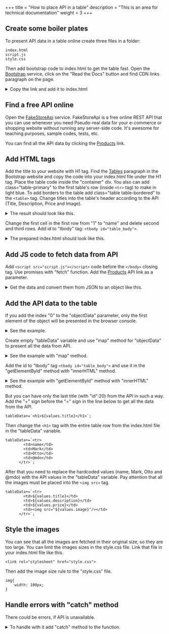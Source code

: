 +++
title = "How to place API in a table"
description = "This is an area for technical documentation"
weight = 3
+++

## Create some boiler plates

To present API data in a table online create three files in a folder:

    index.html
    script.js
    style.css

Then add bootstrap code to index.html to get the table fast. Open the [Bootstrap](https://getbootstrap.com/) service, click on the "Read the Docs" button and find CDN links paragraph on the page. 
<details>
  <summary>Copy the link and add it to index.html</summary>

```
<!DOCTYPE html>
<html lang="en">
<head>
    <meta charset="UTF-8">
    <meta http-equiv="X-UA-Compatible" content="IE=edge">
    <meta name="viewport" content="width=device-width, initial-scale=1.0">
    <title>API data in table</title>
    <link rel="stylesheet" href="https://cdn.jsdelivr.net/npm/bootstrap@5.2.2/dist/css/bootstrap.min.css">
</head>
<body>
    
</body>
</html>
```
</details>

## Find a free API online

Open the [FakeStoreApi](https://fakestoreapi.com/docs) service. FakeStoreApi is a free online REST API that you can use whenever you need Pseudo-real data for your e-commerce or shopping website without running any server-side code. It's awesome for teaching purposes, sample codes, tests, etc.

You can find all the API data by clicking the [Products](https://fakestoreapi.com/products) link. 

## Add HTML tags

Add the title to your website with H1 tag. Find the [Tables](https://getbootstrap.com/docs/5.2/content/tables/#overview) paragraph in the Bootstrap website and copy the code into your index.html file under the H1 tag. Place the table code inside the "container" div. 
You also can add class="table-primary" to the first table's row (inside `<tr>` tag) to make in light blue. To add borders to the table add class="table table-bordered" to the `<table>` tag.
Change titles into the table's header according to the API (Title, Description, Price and Image).

<details>
  <summary>The result should look like this.</summary>

```
<!DOCTYPE html>
<html lang="en">
<head>
    <meta charset="UTF-8">
    <meta http-equiv="X-UA-Compatible" content="IE=edge">
    <meta name="viewport" content="width=device-width, initial-scale=1.0">
    <title>API data in table</title>
    <link rel="stylesheet" href="https://cdn.jsdelivr.net/npm/bootstrap@5.2.2/dist/css/bootstrap.min.css">
</head>
<body>
    <h1 class="text-center">Storing API data in table</h1>
    <div class="container">
        <table class="table table-bordered">
            <thead>
              <tr class="table-primary">
                <th scope="col">#</th>
                <th scope="col">First</th>
                <th scope="col">Last</th>
                <th scope="col">Handle</th>
              </tr>
            </thead>
            <tbody>
              <tr>
                <th scope="row">1</th>
                <td>Mark</td>
                <td>Otto</td>
                <td>@mdo</td>
              </tr>
              <tr>
                <td>2</td>
                <td>Jacob</td>
                <td>Thornton</td>
                <td>@fat</td>
              </tr>
              <tr>
                <th scope="row">3</th>
                <td colspan="2">Larry the Bird</td>
                <td>@twitter</td>
              </tr>
            </tbody>
          </table>
    </div>

</body>
</html>
```
</details>

Change the first cell in the first row from "1" to "name" and delete second and third rows. Add id to "tbody" tag: `<tbody id="table_body">`.

<details>
  <summary>The prepared index.html should look like this.</summary>

```
<!DOCTYPE html>
<html lang="en">
<head>
    <meta charset="UTF-8">
    <meta http-equiv="X-UA-Compatible" content="IE=edge">
    <meta name="viewport" content="width=device-width, initial-scale=1.0">
    <title>API data in table</title>
    <link rel="stylesheet" href="https://cdn.jsdelivr.net/npm/bootstrap@5.2.2/dist/css/bootstrap.min.css">
</head>
<body>
    <h1 class="text-center">Storing API data in table</h1>
    <div class="container">
        <table class="table table-bordered">
            <thead>
              <tr class="table-primary">
                <th scope="col">Title</th>
                <th scope="col">Description</th>
                <th scope="col">Price</th>
                <th scope="col">Image</th>
              </tr>
            </thead>
            <tbody id="table_body">
              <tr>
                <td>name</td>
                <td>Mark</td>
                <td>Otto</td>
                <td>@mdo</td>
              </tr>
            </tbody>
          </table>
    </div>

</body>
</html>
```

</details>

## Add JS code to fetch data from API

Add `<script src="script.js"></script>` code before the `</body>` closing tag. Use promises with "fetch" function. Add the [Products](https://fakestoreapi.com/products) API link as a parameter. 

<details>
  <summary>Get the data and convert them from JSON to an object like this.</summary>

```
fetch("https://fakestoreapi.com/products").then((data)=>{
    // console.log(data); the data is in json format
    return data.json(); // the data is converted to an object
}).then((objectData)=>{
    //console.log(objectData); the data is presented as an object in your browser console
})
```
</details>

## Add the API data to the table

If you add the index "0" to the "objectData" parameter, only the first element of the object will be presented in the browser console.
<details>
  <summary>See the example.</summary>

```
fetch("https://fakestoreapi.com/products").then((data)=>{
    // console.log(data); the data is in json format
    return data.json(); // the data is converted to an object
}).then((objectData)=>{
    //console.log(objectData[0]); the data is presented as an object in your browser console, [0] index shows only the first element in the console 
})
```
</details>

Create empty "tableData" variable and use "map" method for "objectData" to present all the data from API.
<details>
  <summary>See the example with "map" method.</summary>

```
fetch("https://fakestoreapi.com/products").then((data)=>{
    // console.log(data); the data is in json format
    return data.json(); // the data is converted to an object
}).then((objectData)=>{
    console.log(objectData[0].title); //the data is presented as an object in your browser console
    let tableData="";
    objectData.map((values)=>{
        tableData=`<h1>${values.title}</h1>`;
    })
})
```
</details>

Add the id to "tbody" tag `<tbody id="table_body">` and use it in the "getElementById" method with "innerHTML" method.
<details>
  <summary>See the example with "getElementById" method with "innerHTML" method.</summary>

```
fetch("https://fakestoreapi.com/products").then((data)=>{
    // console.log(data); the data is in json format
    return data.json(); // the data is converted to an object
}).then((objectData)=>{
    console.log(objectData[0].title); //the data is presented as an object in your browser console
    let tableData="";
    objectData.map((values)=>{
        tableData=`<h1>${values.title}</h1>`;
    });
    document.getElementById("table_body").innerHTML=tableData;
})
```
</details>

But you can have only the last title (with "id":20) from the API in such a way. Add the "+" sign before the "=" sign in the line below to get all the data from the API.

```
tableData+=`<h1>${values.title}</h1>`;
``` 
Then change the `<h1>` tag with the entire table row from the index.html file in the "tableData" variable.
``` 
tableData+=`<tr>
        <td>name</td>
        <td>Mark</td>
        <td>Otto</td>
        <td>@mdo</td>
      </tr>`;
``` 
After that you need to replace the hardcoded values (name, Mark, Otto and @mdo) with the API values in the "tableData" variable. Pay attention that all the images must be placed into the `<img src>` tag.

```
tableData+=`<tr>
        <td>${values.title}</td>
        <td>${values.description}</td>
        <td>${values.price}</td>
        <td><img src="${values.image}"/></td>
      </tr>`;  
``` 

## Style the images

You can see that all the images are fetched in their original size, so they are too large. You can limit the images sizes in the style.css file. Link that file in your index.html file like this.
```
<link rel="stylesheet" href="style.css">
```
Then add the image size rule to the "style.css" file.
```
img{
    width: 100px;
}
```

## Handle errors with "catch" method

There could be errors, if API is unavailable. 
<details>
  <summary>To handle with it add "catch" method to the function.</summary>

```
fetch("https://fakestoreapi.com/products").then((data)=>{
    // console.log(data); the data is in json format
    return data.json(); // the data is converted to an object
}).then((objectData)=>{
    //console.log(objectData[0].title); //the data is presented as an object in your browser console
    let tableData="";
    objectData.map((values)=>{
        tableData+=`<tr>
        <td>${values.title}</td>
        <td>${values.description}</td>
        <td>${values.price}</td>
        <td><img src="${values.image}"/></td>
      </tr>`; 
    });
    document.getElementById("table_body").innerHTML=tableData;
}).catch((err)=>{
    console.log(err);
})
```
</details>



